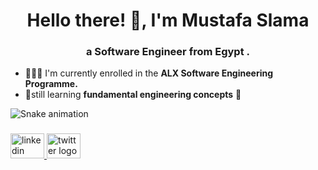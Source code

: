 
<h1 align="center">Hello there! 👋, I'm Mustafa Slama</h1>
<h3 align="center">a Software Engineer from Egypt .</h3>

- 👨🏻‍💻 I'm currently enrolled in the **ALX Software Engineering Programme.**
- 🌱still learning **fundamental engineering concepts** 📅

<img src="https://raw.githubusercontent.com/mustafaslamv/mustafaslamv/output/snake.svg" alt="Snake animation" />

###

<div align="left">
  <a href="https://linkedin.com/in/mustafaslama" target="_blank">
    <img src="https://raw.githubusercontent.com/maurodesouza/profile-readme-generator/master/src/assets/icons/social/linkedin/default.svg" width="54" height="40" alt="linkedin logo"  />
  </a>
  <a href="https://twitter.com/mustafa_slama_" target="_blank">
    <img src="https://raw.githubusercontent.com/maurodesouza/profile-readme-generator/master/src/assets/icons/social/twitter/default.svg" width="54" height="40" alt="twitter logo"  />
  </a>
</div>

###

